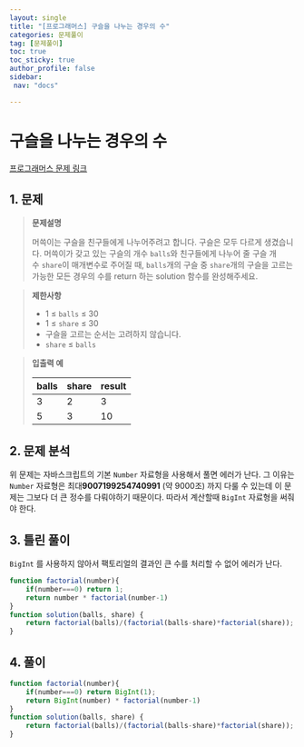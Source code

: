 ```yaml
---
layout: single
title: "[프로그래머스] 구슬을 나누는 경우의 수"
categories: 문제풀이
tag: [문제풀이]
toc: true
toc_sticky: true
author_profile: false
sidebar:
 nav: "docs"

---
```


# 구슬을 나누는 경우의 수

[프로그래머스 문제 링크](https://school.programmers.co.kr/learn/courses/30/lessons/120842)

## 1. 문제

> **문제설명**
> 
> 머쓱이는 구슬을 친구들에게 나누어주려고 합니다. 구슬은 모두 다르게 생겼습니다. 머쓱이가 갖고 있는 구슬의 개수 `balls`와 친구들에게 나누어 줄 구슬 개수 `share`이 매개변수로 주어질 때, `balls`개의 구슬 중 `share`개의 구슬을 고르는 가능한 모든 경우의 수를 return 하는 solution 함수를 완성해주세요.

> **제한사항**
> 
> - 1 ≤ `balls` ≤ 30
> - 1 ≤ `share` ≤ 30
> - 구슬을 고르는 순서는 고려하지 않습니다.
> - `share` ≤ `balls`

> **입출력 예**
> 
> | balls | share | result |
> | ----- | ----- | ------ |
> | 3     | 2     | 3      |
> | 5     | 3     | 10     |

## 2. 문제 분석

위 문제는 자바스크립트의 기본 `Number` 자료형을 사용해서 풀면 에러가 난다. 그 이유는 `Number` 자료형은 최대**9007199254740991** (약 9000조) 까지 다룰 수 있는데 이 문제는 그보다 더 큰 정수를 다뤄야하기 때문이다. 따라서 계산할때 `BigInt` 자료형을 써줘야 한다.

## 3. 틀린 풀이

`BigInt` 를 사용하지 않아서 팩토리얼의 결과인 큰 수를 처리할 수 없어 에러가 난다.

```js
function factorial(number){
    if(number===0) return 1;
    return number * factorial(number-1)
}
function solution(balls, share) {
    return factorial(balls)/(factorial(balls-share)*factorial(share));
}
```

## 4. 풀이

```js
function factorial(number){
    if(number===0) return BigInt(1);
    return BigInt(number) * factorial(number-1)
}
function solution(balls, share) {
    return factorial(balls)/(factorial(balls-share)*factorial(share));
}
```
